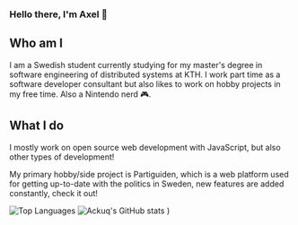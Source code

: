 ### Hello there, I'm Axel 👋

## Who am I

I am a Swedish student currently studying for my master's degree in software engineering of distributed systems at KTH. I work part time as a software developer consultant but also likes to work on hobby projects in my free time. Also a Nintendo nerd 🎮.

## What I do

I mostly work on open source web development with JavaScript, but also other types of development!

My primary hobby/side project is Partiguiden, which is a web platform used for getting up-to-date with the politics in Sweden, new features are added constantly, check it out!

![Top Languages](https://github-readme-stats.vercel.app/api/top-langs/?username=Ackuq&layout=compact)
![Ackuq's GitHub stats](https://github-readme-stats.vercel.app/api?username=Ackuq&count_private=true)
)
